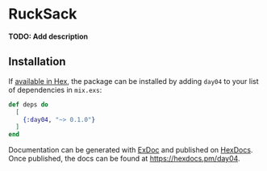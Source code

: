 # RuckSack

**TODO: Add description**

## Installation

If [available in Hex](https://hex.pm/docs/publish), the package can be installed
by adding `day04` to your list of dependencies in `mix.exs`:

```elixir
def deps do
  [
    {:day04, "~> 0.1.0"}
  ]
end
```

Documentation can be generated with [ExDoc](https://github.com/elixir-lang/ex_doc)
and published on [HexDocs](https://hexdocs.pm). Once published, the docs can
be found at <https://hexdocs.pm/day04>.

